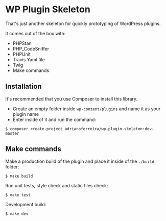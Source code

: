 # WP Plugin Skeleton

That's just another skeleton for quickly prototyping of WordPress plugins.

It comes out of the box with:

- PHPStan
- PHP_CodeSniffer
- PHPUnit
- Travis Yaml file
- Twig
- Make commands 

## Installation

It's recommended that you use Composer to install this library.

- Create an empty folder inside `wp-content/plugins` and name it as your plugin name
- Enter inside of it and run the command:
```
$ composer create-project adrianoferreira/wp-plugin-skeleton:dev-master
```

## Make commands

Make a production build of the plugin and place it inside of the `./build` folder:
```
$ make build
```

Run unit tests, style check and static files check:
```
$ make test
```

Development build:
```
$ make dev
```